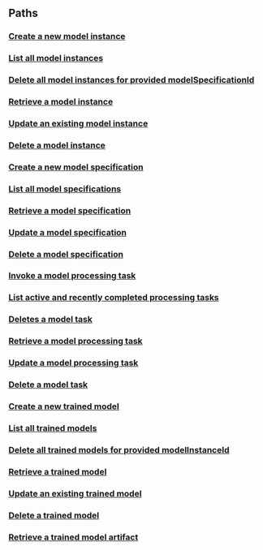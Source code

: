 
<a name="paths"></a>
## Paths

<a name="ref-createmodelinstance"></a>
### [Create a new model instance](operations/createModelInstance.md#createmodelinstance)

<a name="ref-getmodelinstances"></a>
### [List all model instances](operations/getModelInstances.md#getmodelinstances)

<a name="ref-deletemodelinstances"></a>
### [Delete all model instances for provided modelSpecificationId](operations/deleteModelInstances.md#deletemodelinstances)

<a name="ref-retrievemodelinstance"></a>
### [Retrieve a model instance](operations/retrieveModelInstance.md#retrievemodelinstance)

<a name="ref-updatemodelinstance"></a>
### [Update an existing model instance](operations/updateModelInstance.md#updatemodelinstance)

<a name="ref-deletemodelinstance"></a>
### [Delete a model instance](operations/deleteModelInstance.md#deletemodelinstance)

<a name="ref-createmodelspecification"></a>
### [Create a new model specification](operations/createModelSpecification.md#createmodelspecification)

<a name="ref-getmodelspecifications"></a>
### [List all model specifications](operations/getModelSpecifications.md#getmodelspecifications)

<a name="ref-retrievemodelspecification"></a>
### [Retrieve a model specification](operations/retrieveModelSpecification.md#retrievemodelspecification)

<a name="ref-updatemodelspecification"></a>
### [Update a model specification](operations/updateModelSpecification.md#updatemodelspecification)

<a name="ref-deletemodelspecification"></a>
### [Delete a model specification](operations/deleteModelSpecification.md#deletemodelspecification)

<a name="ref-invokemodelprocessingtask"></a>
### [Invoke a model processing task](operations/invokeModelProcessingTask.md#invokemodelprocessingtask)

<a name="ref-getcurrentmodelprocessingtasks"></a>
### [List active and recently completed processing tasks](operations/getCurrentModelProcessingTasks.md#getcurrentmodelprocessingtasks)

<a name="ref-deletetrainingmodeltask"></a>
### [Deletes a model task](operations/deleteTrainingModelTask.md#deletetrainingmodeltask)

<a name="ref-getmodelprocessingtask"></a>
### [Retrieve a model processing task](operations/getModelProcessingTask.md#getmodelprocessingtask)

<a name="ref-replacemodelprocessingtask"></a>
### [Update a model processing task](operations/replaceModelProcessingTask.md#replacemodelprocessingtask)

<a name="ref-deletemodeltask"></a>
### [Delete a model task](operations/deleteModelTask.md#deletemodeltask)

<a name="ref-createtrainedmodel"></a>
### [Create a new trained model](operations/createTrainedModel.md#createtrainedmodel)

<a name="ref-gettrainedmodels"></a>
### [List all trained models](operations/getTrainedModels.md#gettrainedmodels)

<a name="ref-deletetrainedmodels"></a>
### [Delete all trained models for provided modelInstanceId](operations/deleteTrainedModels.md#deletetrainedmodels)

<a name="ref-retrievetrainedmodel"></a>
### [Retrieve a trained model](operations/retrieveTrainedModel.md#retrievetrainedmodel)

<a name="ref-updatetrainedmodel"></a>
### [Update an existing trained model](operations/updateTrainedModel.md#updatetrainedmodel)

<a name="ref-deletetrainedmodel"></a>
### [Delete a trained model](operations/deleteTrainedModel.md#deletetrainedmodel)

<a name="ref-retrievetrainedmodelartifact"></a>
### [Retrieve a trained model artifact](operations/retrieveTrainedModelArtifact.md#retrievetrainedmodelartifact)


